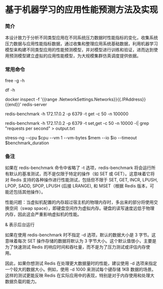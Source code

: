# 基于机器学习的应用性能预测方法及实现
### 简介
本设计致力于分析不同类型应用在不同系统压力数据时性能指标的变化，收集系统压力数据与应用性能指标数据，通过收集和整理应用系统基础数据，利用机器学习模型来构建不同类型应用的性能预测模型，并对模型进行训练和验证，进而达到使用预测模型建立虚拟的应用性能模型，为大规模集群仿真调度提供依据。


### 常用命令
free -g -h

df -h

docker inspect -f '{{range .NetworkSettings.Networks}}{{.IPAddress}}{{end}}' redis-server


redis-benchmark -h 172.17.0.2 -p 6379 -t get -c 50 -n 100000

redis-benchmark -h 172.17.0.2 -p 6379 -t set,get -c 50 -n 10000 -l| grep "requests per second" > output.txt


stress-ng --cpu $cpu --vm 1 --vm-bytes $mem --io $io --timeout $benchmark_duration

### 备注
如果在 redis-benchmark 命令中省略了 -t 选项，redis-benchmark 将会运行所有默认的基准测试，而不是仅限于特定的操作（如 SET 或 GET）。这意味着它将对 Redis 支持的各种操作进行性能测试，包括但不限于 SET, GET, INCR, LPUSH, LPOP, SADD, SPOP, LPUSH (后接 LRANGE), 和 MSET（根据 Redis 版本，可能还包括其他操作）。

性能问题：当虚拟机配置的内存超过宿主机的物理内存时，多出来的部分将使用交换空间（swap space），即硬盘空间作为虚拟内存。硬盘的读写速度远低于物理内存，因此这会严重影响虚拟机的性能。

& 表示后台运行

如果在使用 redis-benchmark 时不指定 -d 选项，默认的数据大小是 3 字节。这意味着每次 SET 操作存储的数据将默认为 3 字节大小。这个默认值很小，主要是为了快速测试 Redis 的响应时间和吞吐量，而不是为了压力测试或评估内存使用。

因此，如果你想测试 Redis 在处理更大数据量时的性能，建议使用 -d 选项来指定一个较大的数据大小。例如，使用 -d 1000 来测试每个键存储 1KB 数据的场景。这样的测试更能反映 Redis 在实际应用中的表现，特别是对于内存使用和处理大数据负载的能力。